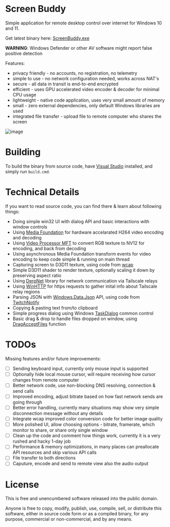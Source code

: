 Screen Buddy
============

Simple application for remote desktop control over internet for Windows 10 and 11.

Get latest binary here: [ScreenBuddy.exe][]

**WARNING**: Windows Defender or other AV software might report false positive detection

Features:
 * privacy friendly - no accounts, no registration, no telemetry
 * simple to use - no network configuration needed, works across NAT's
 * secure - all data in transit is end-to-end encrypted
 * efficient - uses GPU accelerated video encoder & decoder for minimal CPU usage
 * lightweight - native code application, uses very small amount of memory
 * small - zero external dependencies, only default Windows libraries are used
 * integrated file transfer - upload file to remote computer who shares the screen

![image](https://github.com/user-attachments/assets/1cd6ee61-b202-4d4e-9b54-4225ed025bd7)

Building
========

To build the binary from source code, have [Visual Studio][VS] installed, and simply run `build.cmd`.

Technical Details
=================

If you want to read source code, you can find there & learn about following things:

 * Doing simple win32 UI with dialog API and basic interactions with window controls
 * Using [Media Foundation][] for hardware accelarated H264 video encoding and decoding
 * Using [Video Processor MFT] to convert RGB texture to NV12 for encoding, and back from decoding
 * Using asynchronous Media Foundation transform events for video encoding to keep code simple & running on main thread
 * Capturing screen to D3D11 texture, using code from [wcap][]
 * Simple D3D11 shader to render texture, optionally scaling it down by preserving aspect ratio
 * Using [DerpNet][] library for network communication via Tailscale relays
 * Using [WinHTTP][] for https requests to gather inital info about Tailscale relay regions
 * Parsing JSON with [Windows.Data.Json][] API, using code from [TwitchNotify][]
 * Copying & pasting text from/to clipboard
 * Simple progress dialog using Windows [TaskDialog][] common control
 * Basic drag & drop to handle files dropped on window, using [DragAcceptFiles][] function

TODOs
=====

Missing features and/or future improvements:

 - [ ] Sending keyboard input, currently only mouse input is supported
 - [ ] Optionally hide local mouse cursor, will require receiving how cursor changes from remote computer
 - [ ] Better network code, use non-blocking DNS resolving, connection & send calls
 - [ ] Improved encoding, adjust bitrate based on how fast network sends are going through
 - [ ] Better error handling, currently many situations may show very simple disconnection message without any details
 - [ ] Integrate wcap improved color conversion code for better image quality 
 - [ ] More polished UI, allow choosing options - bitrate, framerate, which monitor to share, or share only single window
 - [ ] Clean up the code and comment how things work, currently it is a very rushed and hacky 1-day job
 - [ ] Performance & memory optimizations, in many places can preallocate API resources and skip various API calls
 - [ ] File transfer to both directions
 - [ ] Caputure, encode and send to remote view also the audio output

License
=======

This is free and unencumbered software released into the public domain.

Anyone is free to copy, modify, publish, use, compile, sell, or distribute this software, either in source code form or as
a compiled binary, for any purpose, commercial or non-commercial, and by any means.

[ScreenBuddy.exe]: https://raw.githubusercontent.com/wiki/mmozeiko/ScreenBuddy/ScreenBuddy.exe
[Media Foundation]: https://learn.microsoft.com/en-us/windows/win32/medfound/microsoft-media-foundation-sdk
[Video Processor MFT]: https://learn.microsoft.com/en-us/windows/win32/medfound/video-processor-mft
[WinHTTP]: https://learn.microsoft.com/en-us/windows/win32/winhttp/winhttp-start-page
[Windows.Data.Json]: https://learn.microsoft.com/en-us/uwp/api/windows.data.json
[wcap]: https://github.com/mmozeiko/wcap/
[DerpNet]: https://github.com/mmozeiko/derpnet/
[TwitchNotify]: https://github.com/mmozeiko/TwitchNotify/
[VS]: https://visualstudio.microsoft.com/vs/
[TaskDialog]: https://learn.microsoft.com/en-us/windows/win32/controls/task-dialogs-overview
[DragAcceptFiles]: https://learn.microsoft.com/en-us/windows/win32/api/shellapi/nf-shellapi-dragacceptfiles

